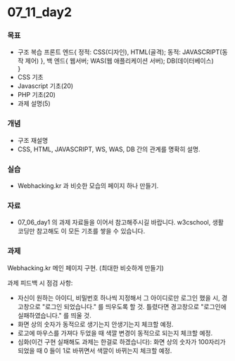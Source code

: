 # 07_11_day2

### 목표
* 구조 복습
    프론트 엔드{
        정적: CSS(디자인), HTML(골격);
        동적: JAVASCRIPT(동작 제어)
    },
    백 엔드{
        웹서버;
        WAS(웹 애플리케이션 서버);
        DB(데이터베이스)    
    }
* CSS 기초
* Javascript 기초(20)
* PHP 기초(20)
* 과제 설명(5)

### 개념
* 구조 재설명
* CSS, HTML, JAVASCRIPT, WS, WAS, DB 간의 관계를 명확히 설명.

### 실습
* Webhacking.kr 과 비슷한 모습의 페이지 하나 만들기.

### 자료
* 07_06_day1 의 과제 자료들을 이어서 참고해주시길 바랍니다. w3cschool, 생활 코딩만 참고해도 이 모든 기초를 쌓을 수 있습니다.

### 과제
Webhacking.kr 메인 페이지 구현. (최대한 비슷하게 만들기)

과제 피드백 시 점검 사항:
* 자신이 원하는 아이디, 비밀번호 하나씩 지정해서 그 아이디로만 로그인 했을 시, 경고창으로 "로그인 되었습니다." 를 띄우도록 할 것. 틀렸다면 경고창으로 "로그인에 실패하였습니다." 를 띄울 것.
* 화면 상의 숫자가 동적으로 생기는지 안생기는지 체크할 예정.
* 로고에 마우스를 가져다 두었을 때 색깔 변경이 동적으로 되는지 체크할 예정.
* 심화(이건 구현 실패해도 과제는 한걸로 하겠습니다): 화면 상의 숫자가 100자리가 되었을 때 0 들이 1로 바뀌면서 색깔이 바뀌는지 체크할 예정.
